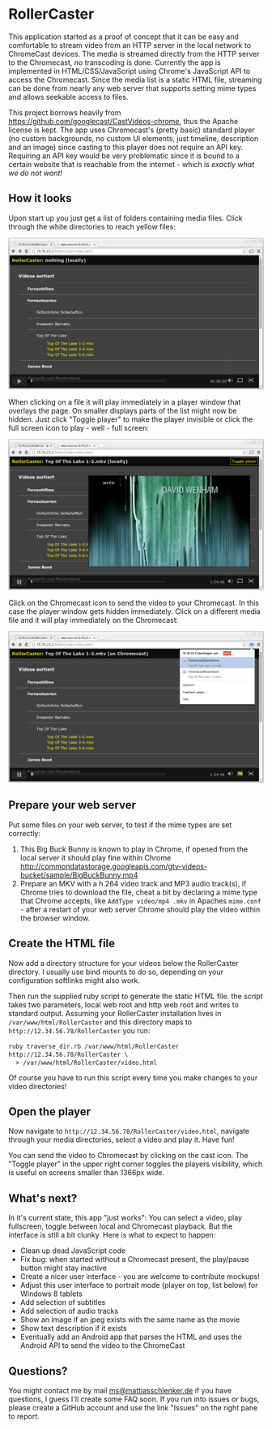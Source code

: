RollerCaster
============

This application started as a proof of concept that it can be easy and comfortable to stream video from an HTTP server in the local network to ChromeCast devices. The media is streamed directly from the HTTP server to the Chromecast, no transcoding is done. Currently the app is implemented in HTML/CSS/JavaScript using Chrome's JavaScript API to access the Chromecast. Since the media list is a static HTML file, streaming can be done from nearly any web server that supports setting mime types and allows seekable access to files. 

This project borrows heavily from https://github.com/googlecast/CastVideos-chrome, thus the Apache license is kept. The app uses Chromecast's (pretty basic) standard player (no custom backgrounds, no custom UI elements, just timeline, description and an image) since casting to this player does not require an API key. Requiring an API key would be very problematic since it is bound to a certain website that is reachable from the internet - which is *exactly what we do not want!*

## How it looks

Upon start up you just get a list of folders containing media files. Click through the white directories to reach yellow files:

![screen shot](https://raw.githubusercontent.com/mschlenker/RollerCaster/master/screenshots/nicergui01.png)

When clicking on a file it will play immediately in a player window that overlays the page. On smaller displays parts of the list might now be hidden. Just click "Toggle player" to make the player invisible or click the full screen icon to play - well - full screen:

![screen shot](https://raw.githubusercontent.com/mschlenker/RollerCaster/master/screenshots/nicergui02.png)

Click on the Chromecast icon to send the video to your Chromecast. In this case the player window gets hidden immediately. Click on a different media file and it will play immediately on the Chromecast:

![screen shot](https://raw.githubusercontent.com/mschlenker/RollerCaster/master/screenshots/nicergui03.png)

## Prepare your web server

Put some files on your web server, to test if the mime types are set correctly:

1. This Big Buck Bunny is known to play in Chrome, if opened from the local server it should play fine within Chrome http://commondatastorage.googleapis.com/gtv-videos-bucket/sample/BigBuckBunny.mp4
2. Prepare an MKV with a h.264 video track and MP3 audio track(s), if Chrome tries to download the file, cheat a bit by declaring a mime type that Chrome accepts, like `AddType video/mp4 .mkv` in Apaches `mime.conf` - after a restart of your web server Chrome should play the video within the browser window.

## Create the HTML file

Now add a directory structure for your videos below the RollerCaster directory. I usually use bind mounts to do so, depending on your configuration softlinks might also work. 

Then run the supplied ruby script to generate the static HTML file. the script takes two parameters, local web root and http web root and writes to standard output. Assuming your RollerCaster installation lives in `/var/www/html/RollerCaster` and this directory maps to `http://12.34.56.78/RollerCaster` you run:

```shell
ruby traverse_dir.rb /var/www/html/RollerCaster http://12.34.56.78/RollerCaster \
  > /var/www/html/RollerCaster/video.html
```

Of course you have to run this script every time you make changes to your video directories!

## Open the player

Now navigate to `http://12.34.56.78/RollerCaster/video.html`, navigate through your media directories, select a video and play it. Have fun! 

You can send the video to Chromecast by clicking on the cast icon. The "Toggle player" in the upper right corner toggles the players visibility, which is useful on screens smaller than 1366px wide. 

## What's next?

In it's current state, this app "just works": You can select a video, play fullscreen, toggle between local and Chromecast playback. But the interface is still a bit clunky. Here is what to expect to happen:

* Clean up dead JavaScript code
* Fix bug: when started without a Chromecast present, the play/pause button might stay inactive
* Create a nicer user interface - you are welcome to contribute mockups!
* Adjust this user interface to portrait mode (player on top, list below) for Windows 8 tablets
* Add selection of subtitles
* Add selection of audio tracks
* Show an image if an jpeg exists with the same name as the movie
* Show text description if it exists
* Eventually add an Android app that parses the HTML and uses the Android API to send the video to the ChromeCast

## Questions?

You might contact me by mail ms@mattiasschlenker.de if you have questions, I guess I'll create some FAQ soon. If you run into issues or bugs, please create a GitHub account and use the link "Issues" on the right pane to report.


